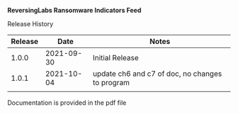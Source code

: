**ReversingLabs Ransomware Indicators Feed**

Release History

|Release|Date      |Notes          |
|-------|----------|---------------|
|1.0.0  |2021-09-30|Initial Release|
|1.0.1  |2021-10-04|update ch6 and c7 of doc, no changes to program|
|       |          |               |

Documentation is provided in the pdf file
